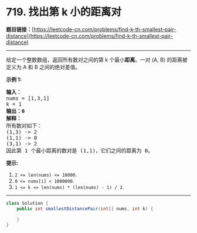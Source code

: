 # 719. 找出第 k 小的距离对

**题目链接：**[https://leetcode-cn.com/problems/find-k-th-smallest-pair-distance](https://leetcode-cn.com/problems/find-k-th-smallest-pair-distance)

---

<div class="content__1Y2H">
 <div class="notranslate">
  <p>给定一个整数数组，返回所有数对之间的第 k 个最小<strong>距离</strong>。一对 (A, B) 的距离被定义为 A 和 B 之间的绝对差值。</p> 
  <p><strong>示例 1:</strong></p> 
  <pre class="language-text"><strong>输入：</strong>
nums = [1,3,1]
k = 1
<strong>输出：0</strong> 
<strong>解释：</strong>
所有数对如下：
(1,3) -&gt; 2
(1,1) -&gt; 0
(3,1) -&gt; 2
因此第 1 个最小距离的数对是 (1,1)，它们之间的距离为 0。
</pre> 
  <p><strong>提示:</strong></p> 
  <ol> 
   <li><code>2 &lt;= len(nums) &lt;= 10000</code>.</li> 
   <li><code>0 &lt;= nums[i] &lt; 1000000</code>.</li> 
   <li><code>1 &lt;= k &lt;= len(nums) * (len(nums) - 1) / 2</code>.</li> 
  </ol> 
 </div>
</div>

---

```java
class Solution {
    public int smallestDistancePair(int[] nums, int k) {
        
    }
}
```